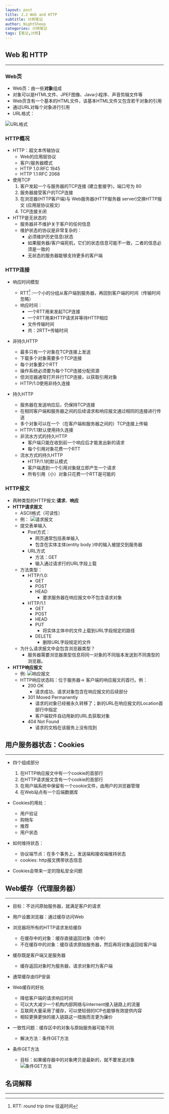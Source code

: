 ```yaml
---
layout: post
title: 2.2 Web and HTTP
subtitle: 计网笔记
author: NightSheep
categories: 计网笔记
tags: [笔记,计网]
---
```

## Web 和 HTTP
---

### Web页

- Web页：由一些**对象**组成
- 对象可以是HTML文件、JPEF图像、Java小程序、声音剪辑文件等
- Web页含有一个基本的HTML文件，该基本HTML文件又包含若干对象的引用
- 通过URL对每个对象进行引用
- URL格式：

![URL格式](/assets/images/Snipaste_2023-09-14_23-43-19.png)

### HTTP概况

- HTTP：超文本传输协议
	- Web的应用层协议
	- 客户/服务器模式
	- HTTP 1.0:RFC 1945
	- HTTP 1.1:RFC 2068
- 使用TCP
	1. 客户发起一个与服务器的TCP连接 (建立套接字)，端口号为 80
	2. 服务器接受客户的TCP连接
	3. 在浏览器(HTTP客户端)与 Web服务器(HTTP服务器 server)交换HTTP报文 (应用层协议报文)
	4. TCP连接关闭
- HTTP是无状态的
	- 服务器并不维护关于客户的任何信息
	- 维护状态的协议是非常复杂的：
		- 必须维护历史信息(状态
		- 如果服务器/客户端死机，它们的状态信息可能不一致，二者的信息必须是一致的
		- 无状态的服务器能够支持更多的客户端

### HTTP连接

- 响应时间模型
	- RTT[^1] :一个小的分组从客户端到服务器，再回到客户端的时间（传输时间忽略）
	 - 响应时间：
		 - 一个RTT用来发起TCP连接
		 - 一个RTT用来HTTP请求并等待HTTP相应
		 - 文件传输时间
		 - 共：2RTT+传输时间

- 非持久HTTP
	- 最多只有一个对象在TCP连接上发送
	- 下载多个对象需要多个TCP连接
	- 每个对象要2个RTT
	- 操作系统必须要为每个TCP连接分配资源
	- 但浏览器通常打开并行TCP连接，以获取引用对象
	- HTTP/1.0使用非持久连接
- 持久HTTP
	- 服务器在发送响应后，仍保持TCP连接
	- 在相同客户端和服务器之间的后续请求和响应报文通过相同的连接进行传送
	- 多个对象可以在一个（在客户端和服务器之间的）TCP连接上传输
	- HTTP/1.1默认使用持久连接
	- 非流水方式的持久HTTP
		- 客户端只能在收到前一个响应后才能发出新的请求
		- 每个引用对象花费一个RTT
	- 流水方式的持久HTTP
		- HTTP/1.1的默认模式
		- 客户端遇到一个引用对象就立即产生一个请求
		- 所有引用（小）对象只花费一个RTT是可能的

### HTTP报文

- 两种类型的HTTP报文:**请求**、**响应**
- **HTTP请求报文**
	- ASCII格式（可读性）
	- 例：
		![请求报文](/assets/images/Snipaste_2023-09-14_22-38-17.png)
	 - 提交表单输入
		 - Post方式：
			 - 网页通常包括表单输入
			 - 包含在实体主体(entity body )中的输入被提交到服务器
		- URL方式
			- 方法：GET
			- 输入通过请求行的URL字段上载
	- 方法类型：
		- HTTP/1.0:
			- GET
			- POST
			- HEAD
				- 要求服务器在响应报文中不包含请求对象
		- HTTP/1.1
			- GET
			- POST
			- HEAD
			- PUT
				- 将实体主体中的文件上载到URL字段规定的路径
			- DELETE
				- 删除URL字段规定的文件
	- 为什么请求报文中会包含浏览器类型？
		- 服务器需要浏览器类型信息将同一对象的不同版本发送到不同类型的浏览器。
- **HTTP响应报文**
	- 例: ![响应报文](/assets/images/Snipaste_2023-09-14_22-46-13.png)
	- HTTP响应状态码：位于服务器-> 客户端的响应报文的首行。例：
		- 200 OK
			- 请求成功，请求对象包含在响应报文的后续部分
		- 301 Moved Permanently
			- 请求的对象已经被永久转移了；新的URL在响应报文的Location首部行中指定
			- 客户端软件自动用新的URL去获取对象
		- 404 Not Found
			- 请求的文档在该服务上没有找到

## 用户服务器状态：Cookies
---

- 四个组成部分
	1. 在HTTP响应报文中有一个cookie的首部行
	2. 在HTTP请求报文含有一个cookie的首部行
	3. 在用户端系统中保留有一个cookie文件，由用户的浏览器管理
	4. 在Web站点有一个后端数据库

- Cookies的用处：
	- 用户验证
	- 购物车
	- 推荐
	- 用户状态

- 如何维持状态：
	- 协议端节点：在多个事务上，发送端和接收端维持状态
	- cookies: http报文携带状态信息

- Cookies会带来一定的隐私安全问题

## Web缓存（代理服务器）
---

- 目标：不访问原始服务器，就满足客户的请求
- 用户设置浏览器：通过缓存访问Web
- 浏览器将所有的HTTP请求发给缓存
	- 在缓存中的对象：缓存直接返回对象（命中）
	- 不在缓存中的对象：缓存请求原始服务器，然后再将对象返回给客户端
- 缓存既是客户端又是服务器
	- 缓存返回对象时为服务器，请求对象时为客户端
- 通常缓存由ISP安装
- Web缓存的好处
	- 降低客户端的请求响应时间
	- 可以大大减少一个机构内部网络与Internent接入链路上的流量
	- 互联网大量采用了缓存，可以使较弱的ICP也能够有效提供内容
	- 相较更换更快的接入链路这一措施而言更为廉价

- 一致性问题：缓存区中的对象与原始服务器可能不同
	- 解决方法：条件GET方法
- 条件GET方法
	- 目标：如果缓存器中的对象拷贝是最新的，就不要发送对象
	![条件GET方法](/assets/images/Snipaste_2023-09-14_23-05-27.png)

## 名词解释
---

[^1]: RTT: *round trip time* 往返时间

